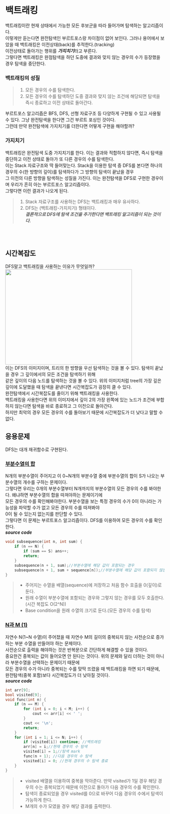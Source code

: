 # 백트래킹
백트래킹이란 현재 상태에서 가능한 모든 후보군을 따라 들어가며 탐색하는 알고리즘이다.        
이렇게만 듣는다면 완전탐색인 부르트포스랑 차이점이 없어 보인다. 그러나 용어에서 보았을 때 백트래킹은 이전상태(back)를 추적한다.(tracking)         
이전상태로 돌아가는 행위를 ***가지치기***라고 부른다.        
그렇다면 백트래킹은 완점탐색을 하던 도중에 결과와 맞지 않는 경우의 수가 등장했을 경우 탐색을 중단한다.         
        
### 백트래킹의 성질     
> 1. 모든 경우의 수를 탐색한다.      
> 2. 모든 경우의 수를 탐색하던 도중 결과와 맞지 않는 조건에 해당되면 탐색을 즉시 종료하고 이전 상태로 돌아간다.       
               
부르트포스 알고리즘은 BFS, DFS, 선형 자료구조 등 다양하게 구현될 수 있고 사용될 수 있다. 그냥 완전탐색을 한다면 그건 부르트 포싱인 것이다.        
그런데 만약 완전탐색에 가지치기를 더한다면 어떻게 구현을 해야할까?        
      
### 가지치기      
백트래킹은 완전탐색 도중 가지치기를 한다. 이는 결과와 적합하지 않다면, 즉시 탐색을 중단하고 이전 상태로 돌아가 또 다른 경우의 수를 탐색한다.       
이는 Stack 자료구조와 딱 들어맞는다. Stack을 이용한 탐색 중 DFS를 본다면 하나의 경우의 수(한 방향의 깊이)를 탐색하다가 그 방향의 탐색이 끝났을 경우     
그 이전의 다른 방향을 탐색하는 성질을 가진다. 이는 완전탐색을 DFS로 구현한 경우이며 우리가 흔히 아는 부르트포스 알고리즘이다.            
그렇다면 이런 결과가 나오게 된다.                  
> 1. Stack 자료구조를 사용하는 DFS는 백트래킹과 매우 유사하다.             
> 2. DFS는 (백트래킹-가지치기) 형태이다.                    
> ***결론적으로 DFS에 탐색 조건을 추가한다면 백트래킹 알고리즘이 되는 것이다.***                       
          
<br><br>
## 시간복잡도                             
DFS말고 백트래킹을 사용하는 이유가 무엇일까?                       
<img src="https://upload.wikimedia.org/wikipedia/commons/thumb/2/2c/Depthfirst.png/250px-Depthfirst.png"  width="400" height="300"/>      
이는 DFS의 이미지이며, 트리의 한 방향을 우선 탐색하는 것을 볼 수 있다. 탐색이 끝났을 경우 그 깊이에서의 모든 조건을 탐색하기 위해      
같은 깊이의 다음 노드를 탐색하는 것을 볼 수 있다. 위의 이미지처럼 tree의 가장 깊은 깊이에 도달했을 때 탐색을 끝낸다면 시간복잡도가 굉장히 클 수 있다.                 
완전탐색에서 시간복잡도를 줄이기 위해 백트래킹을 사용한다.       
백트래킹을 사용한다면 위의 이미지에서 깊이 2의 가장 왼쪽에 있는 노드가 조건에 부합하지 않는다면 탐색을 바로 종료하고 그 이전으로 돌아간다.      
하지만 최악의 경우 모든 경우의 수를 돌아보기 때문에 시간복잡도가 더 낮다고 말할 수 없다.       
          
## 응용문제       
DFS는 대개 재귀함수로 구현된다.     
### [부분수열의 합](https://www.acmicpc.net/status?from_mine=1&problem_id=1182&user_id=rlwjddl234&language_id=1001)          
N개의 부분수열이 주어지고 이 0~N개의 부분수열 중에 부분수열의 합이 S가 나오는 부분수열의 개수를 구하는 문제이다.         
그렇다면 우리는 0개의 부분수열부터 N개까지의 부분수열의 모든 경우의 수를 봐야한다. 왜냐하면 부분수열의 합을 따져야하는 문제이기에                   
모든 경우의 수를 확인해봐야한다. 부분수열을 보는 특정 경우의 수가 0이 아니라는 가능성을 파악할 수가 없고 모든 경우의 수를 따져봐야                 
0이 될 수 있는지 없는지를 판단할 수 있다.                      
그렇다면 이 문제는 부르트포스 알고리즘이다. DFS를 이용하여 모든 경우의 수를 확인한다.                             
***source code***                     
```cpp                         
void subsequence(int n, int sum) {
	if (n == N) {
		if (sum == S) ans++;
		return;
	}
	subsequence(n + 1, sum);//부분수열에 해당 값이 포함되는 경우
	subsequence(n + 1, sum + sequence[n]);//부분수열에 해당 값이 포함되지 않는 경우
}
```       
> * 주어지는 수열을 배열(sequence)에 저장하고 처음 함수 호출을 0(깊이)로 둔다.                       
> * 원래 수열이 부분수열에 포함되는 경우와 그렇지 않는 경우를 모두 호출한다.(시간 복잡도 O(2^N))                      
> * Base condition을 원래 수열의 크기로 둔다.(모든 경우의 수를 탐색)                     

### [N과 M (1)](https://www.acmicpc.net/problem/15649)                   
자연수 N(1~N 수열)이 주어졌을 때 자연수 M의 길이의 중복되지 않는 사전순으로 증가하는 부분 수열을 만들어야 하는 문제이다.                   
사전순으로 출력을 해야하는 것은 반복문으로 간단하게 해결할 수 있을 것이다.                  
중요한건 중복되는 값이 들어오면 안 된다는 것이다. 위의 문제와 달리 더하는 것이 아니라 부분수열을 선택하는 문제이기 때문에              
모든 경우의 수가 아니라 중복되는 수를 맞딱 뜨렸을 때 백트래킹을 하면 되기 때문에, 완전탐색(중복 포함)보다 시간복잡도가 더 낮아질 것이다.               
***source code***                  
```cpp           
int arr[9];
bool visited[9];
void func(int n) {
	if (n == M) {
		for (int i = 0; i < M; i++) {
			cout << arr[i] << ' ';
		}
		cout << '\n';
		return;
	}
	for (int i = 1; i <= N; i++) {
		if (visited[i]) continue; //백트래킹
		arr[n] = i;//현재 경우의 수 탐색
		visited[i] = 1;//탐색 mark
		func(n + 1); //다음 경우의 수 탐색
		visited[i] = 0; //현재 경우의 수 탐색 종료 
	}
}
```     
> * visited 배열을 이용하여 중복을 막아준다. 만약 visited가 1일 경우 해당 경우의 수는 중복되었기 때문에 이전으로 돌아가 다음 경우의 수를 확인한다.          
> * 탐색이 종료되었을 경우 visited를 0으로 바꾸어 다음 경우의 수에서 탐색이 가능하게 한다.                 
> * M개의 수가 모였을 경우 해당 결과를 출력한다.                      






